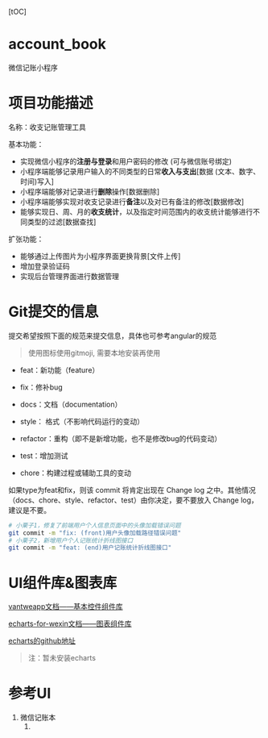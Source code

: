 [tOC]
# account_book
微信记账小程序

# 项目功能描述

名称：收支记账管理工具

基本功能：

- 实现微信小程序的**注册与登录**和用户密码的修改 (可与微信账号绑定)
- 小程序端能够记录用户输入的不同类型的日常**收入与支出**[数据 (文本、数字、时间)写入]
-  小程序端能够对记录进行**删除**操作[数据删除]
- 小程序端能够实现对收支记录进行**备注**以及对已有备注的修改[数据修改]
- 能够实现日、周、月的**收支统计**，以及指定时间范围内的收支统计能够进行不同类型的过滤[数据查找]

扩张功能：

- 能够通过上传图片为小程序界面更换背景[文件上传]
- 增加登录验证码
- 实现后台管理界面进行数据管理

# Git提交的信息

提交希望按照下面的规范来提交信息，具体也可参考angular的规范

> 使用图标使用gitmoji, 需要本地安装再使用

- feat：新功能（feature）

- fix：修补bug

- docs：文档（documentation）

- style： 格式（不影响代码运行的变动）

- refactor：重构（即不是新增功能，也不是修改bug的代码变动）

- test：增加测试

- chore：构建过程或辅助工具的变动

如果type为feat和fix，则该 commit 将肯定出现在 Change log 之中。其他情况（docs、chore、style、refactor、test）由你决定，要不要放入 Change log，建议是不要。

```sh
# 小栗子1，修复了前端用户个人信息页面中的头像加载错误问题
git commit -m "fix: (front)用户头像加载路径错误问题"
# 小栗子2，新增用户个人记账统计折线图接口
git commit -m "feat: (end)用户记账统计折线图接口"
```

# UI组件库&图表库

[vantweapp文档——基本控件组件库](https://youzan.github.io/vant-weapp/#/home)

[echarts-for-wexin文档——图表组件库](https://echarts.apache.org/handbook/zh/how-to/cross-platform/wechat-app/)

[echarts的github地址](https://github.com/ecomfe/echarts-for-weixin)

> 注：暂未安装echarts

# 参考UI

1. 微信记账本
   1. ​	

